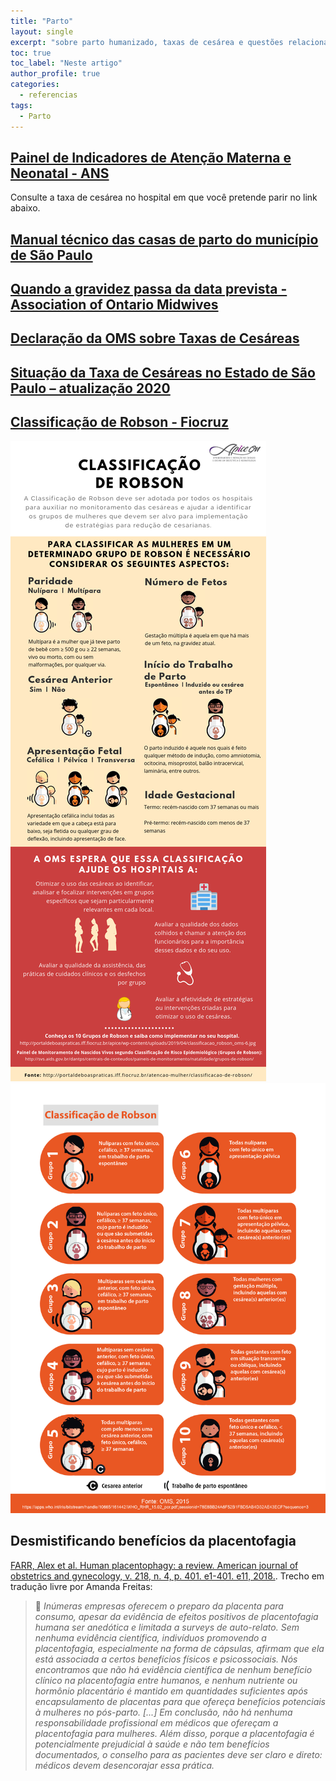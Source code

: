 ```yaml
---
title: "Parto"
layout: single
excerpt: "sobre parto humanizado, taxas de cesárea e questões relacionadas à gestação"
toc: true
toc_label: "Neste artigo"
author_profile: true
categories:
  - referencias
tags:
  - Parto
---
```

## [Painel de Indicadores de Atenção Materna e Neonatal - ANS](https://app.powerbi.com/view?r=eyJrIjoiYzBjZGI5YmMtOTExNy00MjVhLTk2NmMtN2NiOTYyNWVhYWE1IiwidCI6IjlkYmE0ODBjLTRmYTctNDJmNC1iYmEzLTBmYjEzNzVmYmU1ZiJ9)
Consulte a taxa de cesárea no hospital em que você pretende parir no link abaixo.

## [Manual técnico das casas de parto do município de São Paulo](https://www.prefeitura.sp.gov.br/cidade/secretarias/upload/saude/manual_tecnico_das_casas_de_parto_23_4_2019.pdf)

## [Quando a gravidez passa da data prevista - Association of Ontario Midwives](https://www.ontariomidwives.ca/sites/default/files/2020-06/Postdates-pregnancy-Portuguese.pdf)

## [Declaração da OMS sobre Taxas de Cesáreas](https://iris.who.int/bitstream/handle/10665/161442/WHO_RHR_15.02_por.pdf;jsessionid=45A71694A69451B06EACEF5394592CD6?sequence=3)

## [Situação da Taxa de Cesáreas no Estado de São Paulo – atualização 2020](https://portal.saude.sp.gov.br/resources/ses/perfil/gestor/homepage/gais-informa/gais_104_v3.pdf)

## [Classificação de Robson - Fiocruz](https://www.arca.fiocruz.br/bitstream/handle/icict/29751/CLASSIFICA%C7%C3O%20DE%20ROBSON.pdf;jsessionid=38218267F66E27BA8C20C7AB7E1575A1?sequence=2)

![classificacao-robson-infografico](https://raw.githubusercontent.com/freitasamanda/enciclopediamaterna/main/images/classificacao-robson-infografico.png)
![classificacao-robson](https://raw.githubusercontent.com/freitasamanda/enciclopediamaterna/main/images/classificacao-robson.jpg)

## Desmistificando benefícios da placentofagia
[FARR, Alex et al. Human placentophagy: a review. American journal of obstetrics and gynecology, v. 218, n. 4, p. 401. e1-401. e11, 2018.](https://doi.org/10.1016/j.ajog.2017.08.016). Trecho em tradução livre por Amanda Freitas:
> 💬 *Inúmeras empresas oferecem o preparo da placenta para consumo, apesar da evidência de efeitos positivos de placentofagia humana ser anedótica e limitada a surveys de auto-relato. Sem nenhuma evidência científica, indivíduos promovendo a placentofagia, especialmente na forma de cápsulas, afirmam que ela está associada a certos benefícios físicos e psicossociais. Nós encontramos que não há evidência científica de nenhum benefício clínico na placentofagia entre humanos, e nenhum nutriente ou hormônio placentário é mantido em quantidades suficientes após encapsulamento de placentas para que ofereça benefícios potenciais à mulheres no pós-parto. [...] Em conclusão, não há nenhuma responsabilidade profissional em médicos que ofereçam a placentofagia para mulheres. Além disso, porque a placentofagia é potencialmente prejudicial à saúde e não tem benefícios documentados, o conselho para as pacientes deve ser claro e direto: médicos devem desencorajar essa prática.*

